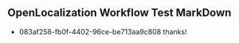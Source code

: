## OpenLocalization Workflow Test MarkDown
* 083af258-fb0f-4402-96ce-be713aa9c808 thanks!

<!--HONumber=Aug16_HO4-->



